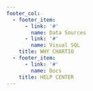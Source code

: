 ```yaml
---
footer_col:
  - footer_item:
      - link: '#'
        name: Data Sources
      - link: '#'
        name: Visual SQL
    title: WHY CHARTIO
  - footer_item:
      - link: '#'
        name: Docs
    title: HELP CENTER
---
```

